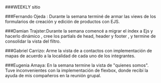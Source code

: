 
###WEEKLY sitio

###Fernando Ojeda : Durante la semana terminé de armar las views de los formularios de creación y edición de productos con EJS.

###Damian Trajster:Durante la semana comencé a migrar el índex a Ejs y hacerlo dinámico , cree los partials de head, header y footer , y termine de consolidar la vista del filtro.

###Gabriel Carrizo: Arme la vista de a contactos con implementación de mapas de acuerdo a la localidad de cada uno de los integrantes.

###Eugenia Amaya: En la semana termine la vista de "quienes somos". Tuve inconvenientes con la implementación de flexbox, donde recibí la ayuda de mis compañeros en la reunión grupal.